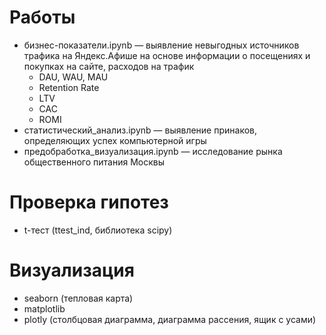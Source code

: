 # Работы
* бизнес-показатели.ipynb — выявление невыгодных источников трафика на Яндекс.Афише на основе информации о посещениях и покупках на сайте, расходов на трафик
   + DAU, WAU, MAU
   + Retention Rate
   + LTV
   + CAC
   + ROMI
* статистический_анализ.ipynb — выявление принаков, определяющих успех компьютерной игры 
* предобработка_визуализация.ipynb — исследование рынка общественного питания Москвы 
# Проверка гипотез
* t-тест (ttest_ind, библиотека scipy)
# Визуализация
* seaborn (тепловая карта)
* matplotlib
* plotly (столбцовая диаграмма, диаграмма рассения, ящик с усами)